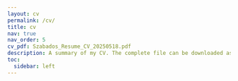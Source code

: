```yaml
---
layout: cv
permalink: /cv/
title: cv
nav: true
nav_order: 5
cv_pdf: Szabados_Resume_CV_20250518.pdf
description: A summary of my CV. The complete file can be downloaded as a pdf.
toc:
  sidebar: left
---
```

